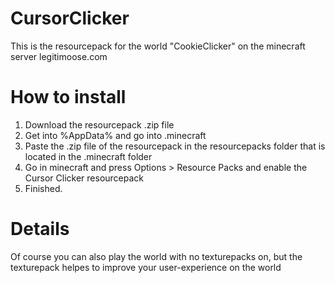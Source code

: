 # CursorClicker
This is the resourcepack for the world "CookieClicker" on the minecraft server legitimoose.com

# How to install
1. Download the resourcepack .zip file
2. Get into %AppData% and go into .minecraft
3. Paste the .zip file of the resourcepack in the resourcepacks folder that is located in the .minecraft folder
4. Go in minecraft and press Options > Resource Packs and enable the Cursor Clicker resourcepack
5. Finished.

# Details
Of course you can also play the world with no texturepacks on, but the texturepack helpes to improve your user-experience on the world
